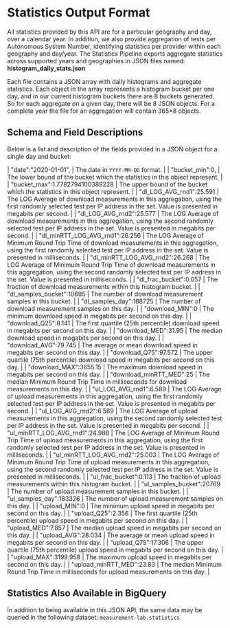 # Statistics Output Format
All statistics provided by this API are for a particular geography and day,
over a calendar year. In addition, we also provide aggregation of tests per
Autonomous System Number, identifying statistics per provider within each
geography and day/year. The Statistics Pipeline exports aggregate statistics
across supported years and geographies in JSON files named: **histogram_daily_stats.json**

Each file contains a JSON array with daily histograms and aggregate statistics.
Each object in the array represents a histogram bucket per one day, and in our
current histogram buckets there are 8 buckets generated. So for each aggregate
on a given day, there will be 8 JSON objects. For a complete year the file for
an aggregation will contain 365*8 objects.

## Schema and Field Descriptions

Below is a list and description of the fields provided in a JSON object for a
single day and bucket:

| "date":"2020-01-01", | The date in `YYYY-MM-DD` format. |
| "bucket_min":0, | The lower bound of the bucket which the statistics in this
object represent. |
| "bucket_max":1.7782794100389228 | The upper bound of the bucket which the
statistics in this object represent. | 
| "dl_LOG_AVG_rnd1":25.591 | The LOG Average of download measurements in this
aggregation, using the first randomly selected test per IP address in the set.
Value is presented in megabits per second. |
| "dl_LOG_AVG_rnd2":25.577 | The LOG Average of download measurements in this
aggregation, using the second randomly selected test per IP address in the set. Value is presented in megabits per second. |
| "dl_minRTT_LOG_AVG_rnd1":26.256 | The LOG Average of Minimum Round Trip Time
of download measurements in this aggregation, using the first randomly selected test per IP address in the set. Value is presented in milliseconds. |
| "dl_minRTT_LOG_AVG_rnd2":26.268 | The LOG Average of Minimum Round Trip Time
of download measurements in this aggregation, using the second randomly selected test per IP address in the set. Value is presented in milliseconds. |
| "dl_frac_bucket":0.057 | The fraction of download measurements within this
histogram bucket. |
| "dl_samples_bucket":10695 | The number of download measurement samples in this
bucket. |
| "dl_samples_day":188725 | The number of download measurement samples on this day. |
| "download_MIN":0 | The minimum download speed in megabits per second on this day. |
| "download_Q25":8.141 | The first quartile (25th percentile) download speed in megabits per second on this day. |
| "download_MED":31.95 | The median download speed in megabits per second on this day. |
| "download_AVG":79.745 | The average or mean download speed in megabits per second on this day. |
| "download_Q75":97.572 | The upper quartile (75th percentile) download speed in megabits per second on this day. |
| "download_MAX":3655.15 | The maximum download speed in megabits per second on this day. |
| "download_minRTT_MED":25 | The median Minimum Round Trip Time in milliseconds
for download measurements on this day. |
| "ul_LOG_AVG_rnd1":6.589 | The LOG Average of upload measurements in this
aggregation, using the first randomly selected test per IP address in the set.
Value is presented in megabits per second. |
| "ul_LOG_AVG_rnd2":6.589 | The LOG Average of upload measurements in this
aggregation, using the second randomly selected test per IP address in the set.
Value is presented in megabits per second. |
| "ul_minRTT_LOG_AVG_rnd1":24.988 | The LOG Average of Minimum Round Trip Time
of upload measurements in this aggregation, using the first randomly selected test per IP address in the set. Value is presented in milliseconds. |
| "ul_minRTT_LOG_AVG_rnd2":25.003 | The LOG Average of Minimum Round Trip Time
of upload measurements in this aggregation, using the second randomly selected test per IP address in the set. Value is presented in milliseconds. |
| "ul_frac_bucket":0.113 | The fraction of upload measurements within this
histogram bucket. |
| "ul_samples_bucket":20769 | The number of upload measurement samples in this
bucket. |
| "ul_samples_day":183326 | The number of upload measurement samples on this day. |
| "upload_MIN":0 | The minimum upload speed in megabits per second on this day. |
| "upload_Q25":2.356 | The first quartile (25th percentile) upload speed in megabits per second on this day. |
| "upload_MED":7.857 | The median upload speed in megabits per second on this day. |
| "upload_AVG":28.034 | The average or mean upload speed in megabits per second on this day. |
| "upload_Q75":17.306 | The upper quartile (75th percentile) upload speed in megabits per second on this day. |
| "upload_MAX":3199.958 | The maximum upload speed in megabits per second on this day. |
| "upload_minRTT_MED":23.83 | The median Minimum Round Trip Time in milliseconds
for upload measurements on this day. |

## Statistics Also Available in BigQuery
In addition to being available in this JSON API, the same data may be queried in
the following dataset: `measurement-lab.statistics`
